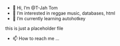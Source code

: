 - 👋 Hi, I’m @T-Jah Tom
- 👀 I’m interested in reggae music, databases, html
- 🌱 I’m currently learning autohotkey

this is just a placeholder file

- 📫 How to reach me ...

<!---
T-Jah Tom is a ✨ special ✨ repository because its `README.md` (this file) appears on your GitHub profile.
You can click the Preview link to take a look at your changes.
--->
